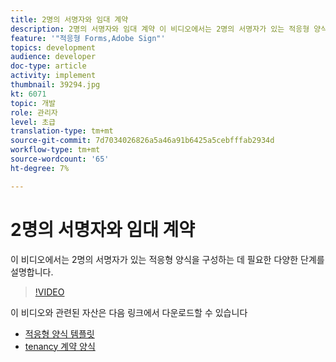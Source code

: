 ```yaml
---
title: 2명의 서명자와 임대 계약
description: 2명의 서명자와 임대 계약 이 비디오에서는 2명의 서명자가 있는 적응형 양식을 구성하는 데 필요한 다양한 단계를 설명합니다.
feature: '"적응형 Forms,Adobe Sign"'
topics: development
audience: developer
doc-type: article
activity: implement
thumbnail: 39294.jpg
kt: 6071
topic: 개발
role: 관리자
level: 초급
translation-type: tm+mt
source-git-commit: 7d7034026826a5a46a91b6425a5cebfffab2934d
workflow-type: tm+mt
source-wordcount: '65'
ht-degree: 7%

---
```


# 2명의 서명자와 임대 계약

이 비디오에서는 2명의 서명자가 있는 적응형 양식을 구성하는 데 필요한 다양한 단계를 설명합니다.

>[!VIDEO](https://video.tv.adobe.com/v/39294/?quality=9&learn=on)

이 비디오와 관련된 자산은 다음 링크에서 다운로드할 수 있습니다

* [적응형 양식 템플릿](assets/tenancy-agreement-template.zip)
* [tenancy 계약 양식](assets/rental-agreement-form.zip)